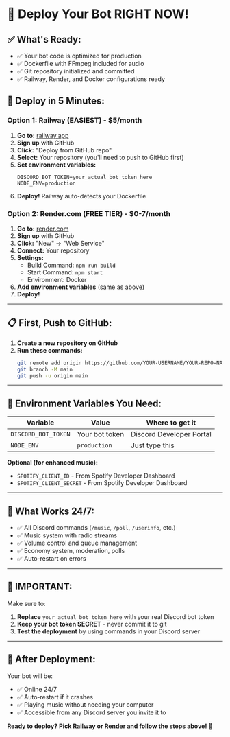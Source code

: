 # 🚀 Deploy Your Bot RIGHT NOW!

## ✅ What's Ready:
- ✅ Your bot code is optimized for production
- ✅ Dockerfile with FFmpeg included for audio
- ✅ Git repository initialized and committed
- ✅ Railway, Render, and Docker configurations ready

## 🎯 Deploy in 5 Minutes:

### **Option 1: Railway (EASIEST) - $5/month**
1. **Go to:** [railway.app](https://railway.app)
2. **Sign up** with GitHub
3. **Click:** "Deploy from GitHub repo"  
4. **Select:** Your repository (you'll need to push to GitHub first)
5. **Set environment variables:**
   ```
   DISCORD_BOT_TOKEN=your_actual_bot_token_here
   NODE_ENV=production
   ```
6. **Deploy!** Railway auto-detects your Dockerfile

### **Option 2: Render.com (FREE TIER) - $0-7/month**
1. **Go to:** [render.com](https://render.com)
2. **Sign up** with GitHub
3. **Click:** "New" → "Web Service"
4. **Connect:** Your repository
5. **Settings:**
   - Build Command: `npm run build`
   - Start Command: `npm start`
   - Environment: Docker
6. **Add environment variables** (same as above)
7. **Deploy!**

---

## 📋 First, Push to GitHub:

1. **Create a new repository on GitHub**
2. **Run these commands:**
   ```bash
   git remote add origin https://github.com/YOUR-USERNAME/YOUR-REPO-NAME.git
   git branch -M main
   git push -u origin main
   ```

---

## 🔑 Environment Variables You Need:

| Variable | Value | Where to get it |
|----------|-------|-----------------|
| `DISCORD_BOT_TOKEN` | Your bot token | Discord Developer Portal |
| `NODE_ENV` | `production` | Just type this |

**Optional (for enhanced music):**
- `SPOTIFY_CLIENT_ID` - From Spotify Developer Dashboard
- `SPOTIFY_CLIENT_SECRET` - From Spotify Developer Dashboard

---

## 🎵 What Works 24/7:
- ✅ All Discord commands (`/music`, `/poll`, `/userinfo`, etc.)
- ✅ Music system with radio streams
- ✅ Volume control and queue management
- ✅ Economy system, moderation, polls
- ✅ Auto-restart on errors

---

## 🚨 IMPORTANT:
Make sure to:
1. **Replace** `your_actual_bot_token_here` with your real Discord bot token
2. **Keep your bot token SECRET** - never commit it to git
3. **Test the deployment** by using commands in your Discord server

---

## 🎉 After Deployment:
Your bot will be:
- ✅ Online 24/7 
- ✅ Auto-restart if it crashes
- ✅ Playing music without needing your computer
- ✅ Accessible from any Discord server you invite it to

**Ready to deploy? Pick Railway or Render and follow the steps above!** 🚀